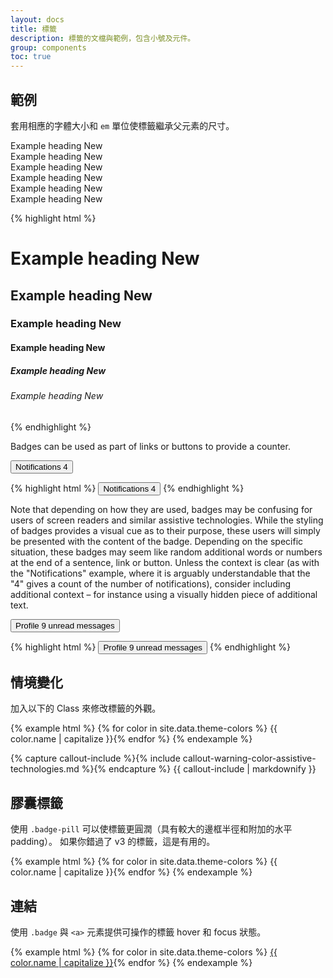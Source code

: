 ```yaml
---
layout: docs
title: 標籤
description: 標籤的文檔與範例，包含小號及元件。
group: components
toc: true
---
```


## 範例

套用相應的字體大小和 `em` 單位使標籤繼承父元素的尺寸。

<div class="bd-example">
<div class="h1">Example heading <span class="badge badge-secondary">New</span></div>
<div class="h2">Example heading <span class="badge badge-secondary">New</span></div>
<div class="h3">Example heading <span class="badge badge-secondary">New</span></div>
<div class="h4">Example heading <span class="badge badge-secondary">New</span></div>
<div class="h5">Example heading <span class="badge badge-secondary">New</span></div>
<div class="h6">Example heading <span class="badge badge-secondary">New</span></div>
</div>

{% highlight html %}
<h1>Example heading <span class="badge badge-secondary">New</span></h1>
<h2>Example heading <span class="badge badge-secondary">New</span></h2>
<h3>Example heading <span class="badge badge-secondary">New</span></h3>
<h4>Example heading <span class="badge badge-secondary">New</span></h4>
<h5>Example heading <span class="badge badge-secondary">New</span></h5>
<h6>Example heading <span class="badge badge-secondary">New</span></h6>
{% endhighlight %}

Badges can be used as part of links or buttons to provide a counter.

<div class="bd-example">
<button class="btn">
  Notifications <span class="badge badge-secondary">4</span>
</button>
</div>

{% highlight html %}
<button class="btn">
  Notifications <span class="badge badge-secondary">4</span>
</button>
{% endhighlight %}

Note that depending on how they are used, badges may be confusing for users of screen readers and similar assistive technologies. While the styling of badges provides a visual cue as to their purpose, these users will simply be presented with the content of the badge. Depending on the specific situation, these badges may seem like random additional words or numbers at the end of a sentence, link or button. Unless the context is clear (as with the "Notifications" example, where it is arguably understandable that the "4" gives a count of the number of notifications), consider including additional context – for instance using a visually hidden piece of additional text.

<div class="bd-example">
<button class="btn">
  Profile <span class="badge badge-secondary">9</span>
  <span class="sr-only">unread messages</span>
</button>
</div>

{% highlight html %}
<button class="btn">
  Profile <span class="badge badge-secondary">9</span>
  <span class="sr-only">unread messages</span>
</button>
{% endhighlight %}

## 情境變化

加入以下的 Class 來修改標籤的外觀。

{% example html %}
{% for color in site.data.theme-colors %}
<span class="badge badge-{{ color.name }}">{{ color.name | capitalize }}</span>{% endfor %}
{% endexample %}

{% capture callout-include %}{% include callout-warning-color-assistive-technologies.md %}{% endcapture %}
{{ callout-include | markdownify }}

## 膠囊標籤

使用 `.badge-pill` 可以使標籤更圓潤（具有較大的邊框半徑和附加的水平 padding）。 如果你錯過了 v3 的標籤，這是有用的。

{% example html %}
{% for color in site.data.theme-colors %}
<span class="badge badge-pill badge-{{ color.name }}">{{ color.name | capitalize }}</span>{% endfor %}
{% endexample %}

## 連結

使用 `.badge` 與 `<a>` 元素提供可操作的標籤 hover 和 focus 狀態。

{% example html %}
{% for color in site.data.theme-colors %}
<a href="#" class="badge badge-{{ color.name }}">{{ color.name | capitalize }}</a>{% endfor %}
{% endexample %}
